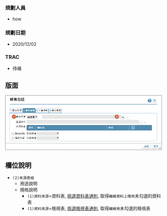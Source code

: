 ### <div id="user">規劃人員</div>
* how

### <div id="updatedate">規劃日期</div>
* 2020/12/02

### <div id="trac">TRAC</div>
* <ps>待補</ps> 

## <div id="layout">版面</div>
![pic][image_ReportAnnotation]

## <div id="object-desc">欄位說明</div>
* `(2)來源表格`
    * 用途說明
    * 規格說明
        * `(1)資料來源`=資料表, [挑選資料表通則][link_ruledialog3], 取得`離線資料上傳用`未勾選的資料表
        * `(1)資料來源`=檢視表, [挑選檢視表通則][link_ruledialog4], 取得`離線用`未勾選的檢視表

<!-- 圖片 -->
[image_ReportAnnotation]:attachment/ReportAnnotation.png

<!-- 超連結 -->
[link_ruledialog3]:/8.10.0/IDE/Specification/RulesDialog/README#ruledialog3 "共用通則_開啟單據/挑選資料表通則"
[link_ruledialog4]:/8.10.0/IDE/Specification/RulesDialog/README#ruledialog4 "共用通則_開啟單據/挑選檢視表通則"
